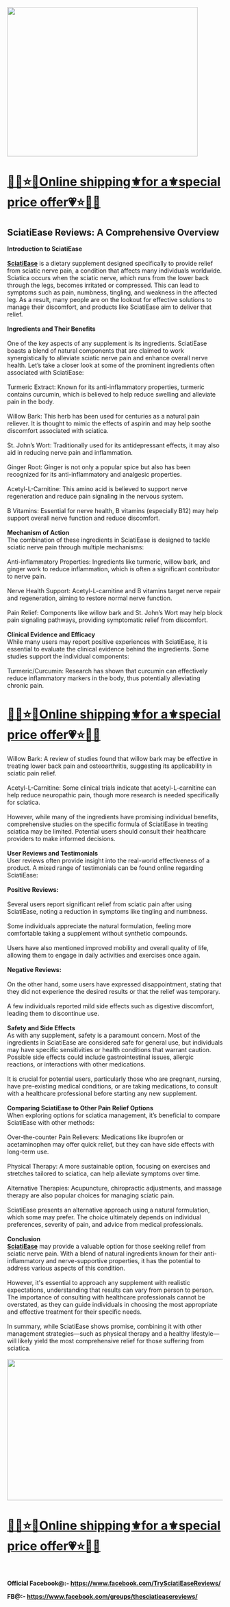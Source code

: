 <div>
<div class="separator"><a href="https://www.facebook.com/TrySciatiEaseReviews/"><img src="https://blogger.googleusercontent.com/img/b/R29vZ2xl/AVvXsEhYAijhkthLeOYjjtX8lJ01twenqTpN3rr6F7WBhTa8eD0-evdn03UDDgHOe8zCfpMolYkm60P7oYN42AQDA4grNoSkcgpQz5GQo64hKpX5r-TVSuPDb6j6Z8jrByflZ5j7e8E_gdINOws7QlRPkdHubP6mJTLqbl2t-Bfj0gAKjdKdo0HbyLTnf2-esnA/w445-h349/71nYgl9eZhL.jpg" alt="" width="445" height="349" border="0" data-original-height="1200" data-original-width="1200" /></a></div>
<h1><strong><u>🌈💟⭐💗<a href="https://getdeal24x7.com/sciantiease-buy">Online shipping⚜️for a⚜️special price offer</a>💗⭐💟🌈</u></strong></h1>
</div>
<h2><strong>SciatiEase Reviews: A Comprehensive Overview</strong></h2>
<div><strong>Introduction to SciatiEase</strong></div>
<div><strong>&nbsp;</strong></div>
<div><strong><a href="https://www.facebook.com/groups/thesciatieasereviews/">SciatiEase</a></strong>&nbsp;is a dietary supplement designed specifically to provide relief from sciatic nerve pain, a condition that affects many individuals worldwide. Sciatica occurs when the sciatic nerve, which runs from the lower back through the legs, becomes irritated or compressed. This can lead to symptoms such as pain, numbness, tingling, and weakness in the affected leg. As a result, many people are on the lookout for effective solutions to manage their discomfort, and products like SciatiEase aim to deliver that relief.</div>
<div>&nbsp;</div>
<div><strong>Ingredients and Their Benefits</strong></div>
<div><strong>&nbsp;</strong></div>
<div>One of the key aspects of any supplement is its ingredients. SciatiEase boasts a blend of natural components that are claimed to work synergistically to alleviate sciatic nerve pain and enhance overall nerve health. Let&rsquo;s take a closer look at some of the prominent ingredients often associated with SciatiEase:</div>
<div>&nbsp;</div>
<div>Turmeric Extract: Known for its anti-inflammatory properties, turmeric contains curcumin, which is believed to help reduce swelling and alleviate pain in the body.</div>
<div>&nbsp;</div>
<div>Willow Bark: This herb has been used for centuries as a natural pain reliever. It is thought to mimic the effects of aspirin and may help soothe discomfort associated with sciatica.</div>
<div>&nbsp;</div>
<div>St. John&rsquo;s Wort: Traditionally used for its antidepressant effects, it may also aid in reducing nerve pain and inflammation.</div>
<div>&nbsp;</div>
<div>Ginger Root: Ginger is not only a popular spice but also has been recognized for its anti-inflammatory and analgesic properties.</div>
<div>&nbsp;</div>
<div>Acetyl-L-Carnitine: This amino acid is believed to support nerve regeneration and reduce pain signaling in the nervous system.</div>
<div>&nbsp;</div>
<div>B Vitamins: Essential for nerve health, B vitamins (especially B12) may help support overall nerve function and reduce discomfort.</div>
<div>&nbsp;</div>
<div><strong>Mechanism of Action</strong></div>
<div>The combination of these ingredients in SciatiEase is designed to tackle sciatic nerve pain through multiple mechanisms:</div>
<div>&nbsp;</div>
<div>Anti-inflammatory Properties: Ingredients like turmeric, willow bark, and ginger work to reduce inflammation, which is often a significant contributor to nerve pain.</div>
<div>&nbsp;</div>
<div>Nerve Health Support: Acetyl-L-carnitine and B vitamins target nerve repair and regeneration, aiming to restore normal nerve function.</div>
<div>&nbsp;</div>
<div>Pain Relief: Components like willow bark and St. John&rsquo;s Wort may help block pain signaling pathways, providing symptomatic relief from discomfort.</div>
<div>&nbsp;</div>
<div><strong>Clinical Evidence and Efficacy</strong></div>
<div>While many users may report positive experiences with SciatiEase, it is essential to evaluate the clinical evidence behind the ingredients. Some studies support the individual components:</div>
<div>&nbsp;</div>
<div>Turmeric/Curcumin: Research has shown that curcumin can effectively reduce inflammatory markers in the body, thus potentially alleviating chronic pain.</div>
<div>
<h1><strong><u>🌈💟⭐💗<a href="https://getdeal24x7.com/sciantiease-buy">Online shipping⚜️for a⚜️special price offer</a>💗⭐💟🌈</u></strong></h1>
</div>
<div>Willow Bark: A review of studies found that willow bark may be effective in treating lower back pain and osteoarthritis, suggesting its applicability in sciatic pain relief.</div>
<div>&nbsp;</div>
<div>Acetyl-L-Carnitine: Some clinical trials indicate that acetyl-L-carnitine can help reduce neuropathic pain, though more research is needed specifically for sciatica.</div>
<div>&nbsp;</div>
<div>However, while many of the ingredients have promising individual benefits, comprehensive studies on the specific formula of SciatiEase in treating sciatica may be limited. Potential users should consult their healthcare providers to make informed decisions.</div>
<div>&nbsp;</div>
<div><strong>User Reviews and Testimonials</strong></div>
<div>User reviews often provide insight into the real-world effectiveness of a product. A mixed range of testimonials can be found online regarding SciatiEase:</div>
<div>&nbsp;</div>
<div><strong>Positive Reviews:</strong></div>
<div>&nbsp;</div>
<div>Several users report significant relief from sciatic pain after using SciatiEase, noting a reduction in symptoms like tingling and numbness.</div>
<div>&nbsp;</div>
<div>Some individuals appreciate the natural formulation, feeling more comfortable taking a supplement without synthetic compounds.</div>
<div>&nbsp;</div>
<div>Users have also mentioned improved mobility and overall quality of life, allowing them to engage in daily activities and exercises once again.</div>
<div>&nbsp;</div>
<div><strong>Negative Reviews:</strong></div>
<div>&nbsp;</div>
<div>On the other hand, some users have expressed disappointment, stating that they did not experience the desired results or that the relief was temporary.</div>
<div>&nbsp;</div>
<div>A few individuals reported mild side effects such as digestive discomfort, leading them to discontinue use.</div>
<div>&nbsp;</div>
<div><strong>Safety and Side Effects</strong></div>
<div>As with any supplement, safety is a paramount concern. Most of the ingredients in SciatiEase are considered safe for general use, but individuals may have specific sensitivities or health conditions that warrant caution. Possible side effects could include gastrointestinal issues, allergic reactions, or interactions with other medications.</div>
<div>&nbsp;</div>
<div>It is crucial for potential users, particularly those who are pregnant, nursing, have pre-existing medical conditions, or are taking medications, to consult with a healthcare professional before starting any new supplement.</div>
<div>&nbsp;</div>
<div><strong>Comparing SciatiEase to Other Pain Relief Options</strong></div>
<div>When exploring options for sciatica management, it&rsquo;s beneficial to compare SciatiEase with other methods:</div>
<div>&nbsp;</div>
<div>Over-the-counter Pain Relievers: Medications like ibuprofen or acetaminophen may offer quick relief, but they can have side effects with long-term use.</div>
<div>&nbsp;</div>
<div>Physical Therapy: A more sustainable option, focusing on exercises and stretches tailored to sciatica, can help alleviate symptoms over time.</div>
<div>&nbsp;</div>
<div>Alternative Therapies: Acupuncture, chiropractic adjustments, and massage therapy are also popular choices for managing sciatic pain.</div>
<div>&nbsp;</div>
<div>SciatiEase presents an alternative approach using a natural formulation, which some may prefer. The choice ultimately depends on individual preferences, severity of pain, and advice from medical professionals.</div>
<div>&nbsp;</div>
<div><strong>Conclusion</strong></div>
<div><strong><a href="https://www.facebook.com/TrySciatiEaseReviews/">SciatiEase</a></strong>&nbsp;may provide a valuable option for those seeking relief from sciatic nerve pain. With a blend of natural ingredients known for their anti-inflammatory and nerve-supportive properties, it has the potential to address various aspects of this condition.&nbsp;</div>
<div>&nbsp;</div>
<div>However, it's essential to approach any supplement with realistic expectations, understanding that results can vary from person to person. The importance of consulting with healthcare professionals cannot be overstated, as they can guide individuals in choosing the most appropriate and effective treatment for their specific needs.</div>
<div>&nbsp;</div>
<div>In summary, while SciatiEase shows promise, combining it with other management strategies&mdash;such as physical therapy and a healthy lifestyle&mdash;will likely yield the most comprehensive relief for those suffering from sciatica.</div>
<div>&nbsp;</div>
<div class="separator"><a href="https://www.facebook.com/TrySciatiEaseReviews/"><img src="https://blogger.googleusercontent.com/img/b/R29vZ2xl/AVvXsEh5tgwd3EVK1tBwlTiD5qmaAhxQ2azNZn0M8in7Ab7TuqPlS8AouXGRm4mf0g4Ki5mZg1bwxz4Ic9kOoHYuIcgObqQUaxuAS5X8jFsJYhy2gXPxXT-33qseNiQZhlU2F1xbtBJWIhkB8pouTJzpnG7jd_PrKXkB1R2eBZmXLC35Nsia1kA-UOMnCyOQtZ4/w547-h330/sciatiease.jpg" alt="" width="547" height="330" border="0" data-original-height="619" data-original-width="1028" /></a></div>
<h1><strong><u>🌈💟⭐💗<a href="https://getdeal24x7.com/sciantiease-buy">Online shipping⚜️for a⚜️special price offer</a>💗⭐💟🌈</u></strong></h1>
<div>&nbsp;
<p><strong>Official Facebook@:- </strong><a href="https://www.facebook.com/TrySciatiEaseReviews/"><strong>https://www.facebook.com/TrySciatiEaseReviews/</strong></a></p>
<p><strong>FB@:- </strong><a href="https://www.facebook.com/groups/thesciatieasereviews/"><strong>https://www.facebook.com/groups/thesciatieasereviews/</strong></a></p>
<p>&nbsp;</p>
</div>
